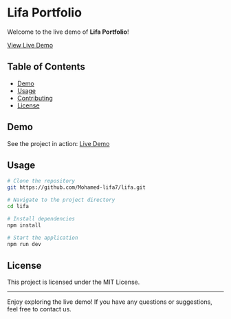 # Lifa Portfolio

Welcome to the live demo of **Lifa Portfolio**!

[View Live Demo](https://mohamed-lifa7.vercel.app)

## Table of Contents

- [Demo](#demo)
- [Usage](#usage)
- [Contributing](#contributing)
- [License](#license)


## Demo

See the project in action: [Live Demo](https://mohamed-lifa7.vercel.app)

## Usage

```bash
# Clone the repository
git https://github.com/Mohamed-lifa7/lifa.git

# Navigate to the project directory
cd lifa

# Install dependencies
npm install

# Start the application
npm run dev
```

## License

This project is licensed under the MIT License.


---- 

Enjoy exploring the live demo! If you have any questions or suggestions, feel free to contact us.